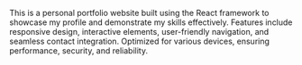 This is a personal portfolio website built using the React framework to showcase my profile and demonstrate my skills effectively. Features include responsive design, interactive elements, user-friendly navigation, and seamless contact integration. Optimized for various devices, ensuring performance, security, and reliability.
